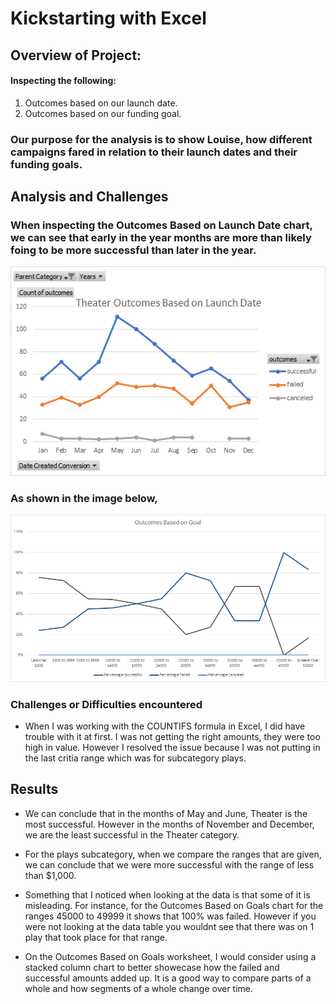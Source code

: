 
# Kickstarting with Excel

## Overview of Project:
#### Inspecting the following: 
1. Outcomes based on our launch date.
2. Outcomes based on our funding goal.

### Our purpose for the analysis is to show Louise, how different campaigns fared in relation to their launch dates and their funding goals. 

## Analysis and Challenges

### When inspecting the Outcomes Based on Launch Date chart, we can see that early in the year months are more than likely foing to be more successful than later in the year. 


![Theater_Outcomes_vs_Launch](https://github.com/mckenziekkilburn/kickstarter-analysis/blob/master/resources/Theater_Outcomes_vs_Launch.png)


### As shown in the image below,

![Outcomes_VS_Goals](https://github.com/mckenziekkilburn/kickstarter-analysis/blob/master/resources/Outcomes_VS_Goals.png)


### Challenges or Difficulties encountered
- When I was working with the COUNTIFS formula in Excel, I did have trouble with it at first. I was not getting the right amounts, they were too high in value.  However I resolved the issue because I was not putting in the last critia range which was for subcategory plays. 

## Results

- We can conclude that in the months of May and June, Theater is the most successful. However in the months of November and December, we are the least successful in the Theater category. 

- For the plays subcategory, when we compare the ranges that are given, we can conclude that we were more successful with the range of less than $1,000.  

- Something that I noticed when looking at the data is that some of it is misleading. For instance, for the Outcomes Based on Goals chart for the ranges 45000 to 49999 it shows that 100% was failed. However if you were not looking at the data table you wouldnt see that there was on 1 play that took place for that range. 

- On the Outcomes Based on Goals worksheet, I would consider using a stacked column chart to better showecase how the failed and successful amounts added up. It is a good way to compare parts of a whole and how segments of a whole change over time. 
